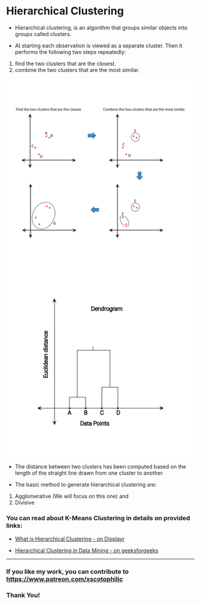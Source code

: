 # Hierarchical Clustering

* Hierarchical clustering, is an algorithm that groups similar objects into groups called clusters.

* At starting each observation is viewed as a separate cluster. Then it performs the following two steps repeatedly: 
1. find the two clusters that are the closest.
2. combine the two clusters that are the most similar.

<img src="HC0.png" />
<img src="HC1.png" />

* The distance between two clusters has been computed based on the length of the straight line drawn from one cluster to another.

* The basic method to generate hierarchical clustering are:
1. Agglomerative (We will focus on this one) and
2. Divisive


### You can read about K-Means Clustering in details on provided links: 

* [What is Hierarchical Clustering - on Displayr](https://www.displayr.com/what-is-hierarchical-clustering/#:~:text=Hierarchical%20clustering%2C%20also%20known%20as,broadly%20similar%20to%20each%20other.)

* [Hierarchical Clustering in Data Mining - on geeksforgeeks](https://www.geeksforgeeks.org/hierarchical-clustering-in-data-mining/)

---

### If you like my work, you can contribute to https://www.patreon.com/xscotophilic

### Thank You!